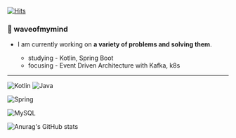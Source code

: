 [![Hits](https://hits.seeyoufarm.com/api/count/incr/badge.svg?url=https%3A%2F%2Fgithub.com%2Fwaveofmymind&count_bg=%2379C83D&title_bg=%23555555&icon=&icon_color=%23E7E7E7&title=hits&edge_flat=false)](https://hits.seeyoufarm.com)
### 🌊 waveofmymind
> 

- I am currently working on **a variety of problems and solving them**.

  - studying - Kotlin, Spring Boot
  - focusing - Event Driven Architecture with Kafka, k8s
<!--   - enjoyed learning - Spring Boot -->
---


![Kotlin](https://img.shields.io/badge/Kotlin-B75EA4?style=for-the-badge&logo=kotlin&logoColor=F6891F)
![Java](https://img.shields.io/badge/JAVA-007396?style=for-the-badge&logo=java&logoColor=white)

![Spring](https://img.shields.io/badge/-Spring-6DB33F?style=for-the-badge&logo=Spring&logoColor=white)

![MySQL](https://img.shields.io/badge/MySQL-4479A1?style=for-the-badge&logo=MySQL&logoColor=fff)


![Anurag's GitHub stats](https://github-readme-stats.vercel.app/api?username=waveofmymind&show_icons=true&theme=dark)


